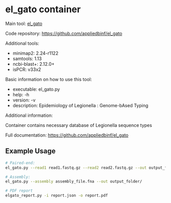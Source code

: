 # el_gato container

Main tool: [el_gato](https://github.com/appliedbinf/el_gato)
  
Code repository: https://github.com/appliedbinf/el_gato

Additional tools:
- minimap2: 2.24-r1122
- samtools: 1.13
- ncbi-blast+: 2.12.0+
- isPCR: v33x2

Basic information on how to use this tool:
- executable: el_gato.py
- help: -h
- version: -v
- description: Epidemiology of Legionella : Genome-bAsed Typing

Additional information:

Container contains necessary database of Legionella sequence types
  
Full documentation: https://github.com/appliedbinf/el_gato

## Example Usage

```bash
# Paired-end:
el_gato.py --read1 read1.fastq.gz --read2 read2.fastq.gz --out output_folder/

# Assembly:
el_gato.py --assembly assembly_file.fna --out output_folder/

# PDF report
elgato_report.py -i report.json -o report.pdf 
```